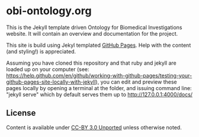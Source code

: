 # obi-ontology.org

This is the Jekyll template driven Ontology for Biomedical Investigations website. It will contain an overview and documentation for the project. 

This site is build using Jekyl templated [GitHub Pages](https://pages.github.com). Help with the content (and styling!) is appreciated.

Assuming you have cloned this repository and that ruby and jekyll are loaded up on your computer (see: https://help.github.com/en/github/working-with-github-pages/testing-your-github-pages-site-locally-with-jekyll), you can edit and preview these pages locally by opening a terminal at the folder, and issuing command line: "jekyll serve" which by default serves them up to http://127.0.0.1:4000/docs/


## License

Content is available under [CC-BY 3.0 Unported](http://creativecommons.org/licenses/by/3.0/) unless otherwise noted.
